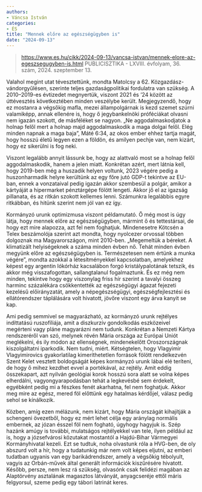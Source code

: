 ```yaml
---
authors:
- Váncsa István
categories:
- ÉS
title: "Mennek előre az egészségügyben is"
date: "2024-09-13"
---
```


>https://www.es.hu/cikk/2024-09-13/vancsa-istvan/mennek-elore-az-egeszsegugyben-is.html
>PUBLICISZTIKA - LXVIII. évfolyam, 36. szám, 2024. szeptember 13.


Valahol megint utat tévesztettünk, mondta Matolcsy a 62. Közgazdász-vándorgyűlésen, szerinte teljes gazdaságpolitikai fordulatra van szükség. A 2010–2019-es évtizedet megnyertük, viszont 2021 és ’24 között az úttévesztés következtében minden veszélybe került. Megjegyzendő, hogy ez mostanra a végsőkig mafla, mezei állampolgárnak is kezd szemet szúrni valamiképp, annak ellenére is, hogy ő jegybankelnöki próféciákat olvasni nem igazán szokott, de másféléket se nagyon. „Ne aggodalmaskodjatok a holnap felől mert a holnap majd aggodalmaskodik a maga dolgai felől. Elég minden napnak a maga baja”, Máté 6:34, az okos ember ehhez tartja magát, hogy hosszú életű legyen ezen a földön, és amilyen pechje van, nem kizárt, hogy ez sikerülni is fog neki.

 Viszont legalább annyit lássunk be, hogy az alattvaló most se a holnap felől aggodalmaskodik, hanem a jelen miatt. Konkrétan azért, mert látnia kell, hogy 2019-ben még a huszadik helyen voltunk, 2023 végére pedig a huszonharmadik helyre kerültünk az egy főre jutó GDP-t tekintve az EU-ban, ennek a vonzataival pedig igazán akkor szembesül a polgár, amikor a kártyáját a hipermarket pénztárgépe fölött lengeti. Akkor jő el az igazság pillanata, és az ritkán szokott kellemes lenni. Számunkra legalábbis egyre ritkábban, és hitünk szerint nem jól van ez így.

Kormányzó urunk optimizmusa viszont példamutató. Ő még most is úgy látja, hogy mennek előre az egészségügyben, mármint ő és tettestársai, de hogy ezt mire alapozza, azt fel nem foghatjuk. Mindenesetre Kötcsén a Telex beszámolója szerint azt mondta, hogy nyolcezer orvossal többen dolgoznak ma Magyarországon, mint 2010-ben. „Megemeltük a béreket. A klimatizált helyiségeknek a száma minden évben nő. Tehát minden évben megyünk előre az egészségügyben is. Természetesen nem értünk a munka végére”, mondta azokkal a létesítményekkel kapcsolatban, amelyekhez képest egy argentin lókórház kacsalábon forgó kristálypalotának tetszik, és akkor még visszafogottan, sallangtalanul fogalmaztunk. És ez még nem minden, tekintve hogy egy viszonylag friss hír szerint a tavalyi összeg harminc százalékára csökkentették az egészségügyi ágazat fejezeti kezelésű előirányzatát, amely a népegészségügyi, egészségfejlesztési és ellátórendszer táplálására volt hivatott, jövőre viszont egy árva kanyit se kap.

Ami pedig semmivel se magyarázható, az kormányzó urunk rejtélyes indíttatású ruszofíliája, amit a diszkurzív gondolkodás eszközeivel megérteni vagy pláne magyarázni nem tudunk. Konkrétan a Nemzeti Kártya rendszeréről van szó, melynek révén Mária országa az Európai Uniót meglékelni, és ily módon az ellenségnek, mindenekelőtt Oroszországnak kiszolgáltatni iparkodik. Nem tudni, miért. Kétségtelen, hogy Vlagyimir Vlagyimirovics gyakorlatilag kimeríthetetlen források fölött rendelkezvén Szent Kelet vesztett boldogságát képes kormányzó urunk lábai elé teríteni, de hogy ő mihez kezdhet evvel a portékával, az rejtély. Amit eddig összekapart, azt nyilván geológiai korok hosszú sora alatt se volna képes elherdálni, vagyongyarapodásban tehát a legkevésbé sem érdekelt, egyébként pedig mi a fészkes fenét akarhatna, fel nem foghatjuk. Akkor meg mire az egész, mered föl előttünk egy hatalmas kérdőjel, válasz pedig sehol se kínálkozik.

Közben, amíg ezen mélázunk, nem kizárt, hogy Mária országát kihajítják a schengeni övezetből, hogy ez mért lehet célja egy aránylag normális embernek, az józan ésszel föl nem fogható, úgyhogy hagyjuk is. Szép hazánk amúgy is további, mulatságos rejtélyekkel van tele, ilyen például az is, hogy a józsefvárosi közutakat mostantól a Hajdú-Bihar Vármegyei Kormányhivatal kezeli. Ezt se tudtuk, noha olvastunk róla a HVG-ben, de oly abszurd volt a hír, hogy a tudatunkig már nem volt képes eljutni, az emberi tudatban ugyanis van egy barikádrendszer, amely a végsőkig tébolyult, vagyis az Orbán-művek által generált információk kiszűrésére hivatott. Később, persze, nem lesz rá szükség, olvasónk csak felidézi magában az Alaptörvény asztalának magasztos látványát, anyagcseréje ettől máris felgyorsul, szeme pedig egy tábori latrinát keres.
